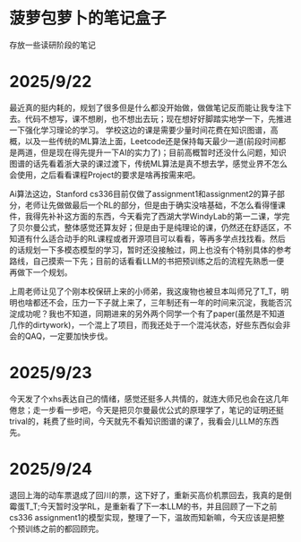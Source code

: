 # 菠萝包萝卜的笔记盒子
存放一些读研阶段的笔记

# 2025/9/22
最近真的挺内耗的，规划了很多但是什么都没开始做，做做笔记反而能让我专注下去。代码不想写，课不想刷，也不想出去玩；现在想好好脚踏实地学一下，先推进一下强化学习理论的学习。
学校这边的课是需要少量时间花费在知识图谱，高概，以及一些传统的ML算法上面，Leetcode还是保持每天最少一道(前段时间都是两道，但是现在得先提升一下AI的实力了)；目前高概暂时还没什么问题，知识图谱的话先看着浙大录的课过渡下，传统ML算法是真不想去学，感觉业界不怎么会使用，之后看看课程Project的要求是啥再按需来吧。

Ai算法这边，Stanford cs336目前仅做了assignment1和assignment2的算子部分，老师让先做做最后一个RL的部分，但是由于确实没啥基础，不怎么看得懂课件，我得先补补这方面的东西，今天看完了西湖大学WindyLab的第一二课，学完了贝尔曼公式，整体感觉还算友好；但是由于是纯理论的课，仍然还在舒适区，不知道有什么适合动手的RL课程或者开源项目可以看看，等再多学点找找看。然后的话规划一下多模态模型的学习，暂时还没接触过，网上也没有个特别具体的参考路线，自己摸索一下先；目前的话看看LLM的书把预训练之后的流程先熟悉一便再做下一个规划。

上周老师让见了个刚本校保研上来的小师弟，我这废物也被旦本叫师兄了T_T，明明也啥都还不会，压力一下子就上来了，三年制还有一年的时间来沉淀，我能否沉淀成功呢？我也不知道，同期进来的另外两个同学一个有了paper(虽然是不知道几作的dirtywork)，一个混上了项目，而我还处于一个混沌状态，好些东西似会非会的QAQ，一定要加快步伐。

# 2025/9/23
今天发了个xhs表达自己的情绪，感觉还挺多人共情的，就连大师兄也会在这几年倦怠；走一步看一步吧，今天是把贝尔曼最优公式的原理学了，笔记的证明还挺trival的，耗费了些时间，今天就先不看知识图谱的课了，我看会儿LLM的东西先。

# 2025/9/24
退回上海的动车票退成了回川的票，这下好了，重新买高价机票回去，我真的是倒霉蛋T_T;今天暂时没学RL，是重新看了下一本LLM的书，并且回顾了一下之前cs336 assignment1的模型实现，整理了一下，温故而知新嘛，今天应该是把整个预训练之前的都回顾完。
